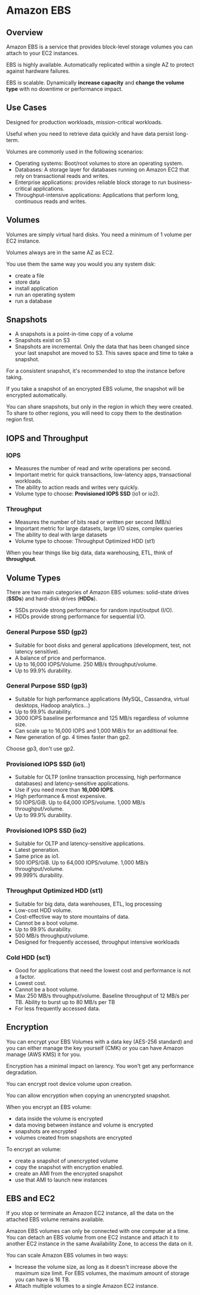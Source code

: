 # Amazon EBS

## Overview

Amazon EBS is a service that provides block-level storage volumes you can attach to your EC2 instances.

EBS is highly available. Automatically replicated within a single AZ to protect against hardware failures.

EBS is scalable. Dynamically **increase capacity** and **change the volume type** with no downtime or performance impact.

## Use Cases

Designed for production workloads, mission-critical workloads.

Useful when you need to retrieve data quickly and have data persist long-term.

Volumes are commonly used in the following scenarios:

- Operating systems: Boot/root volumes to store an operating system.
- Databases: A storage layer for databases running on Amazon EC2 that rely on transactional reads and writes.
- Enterprise applications: provides reliable block storage to run business-critical applications.
- Throughput-intensive applications: Applications that perform long, continuous reads and writes.


## Volumes

Volumes are simply virtual hard disks. You need a minimum of 1 volume per EC2 instance.

Volumes always are in the same AZ as EC2.

You use them the same way you would you any system disk:
- create a file
- store data
- install application
- run an operating system
- run a database


## Snapshots

- A snapshots is a point-in-time copy of a volume
- Snapshots exist on S3
- Snapshots are incremental. Only the data that has been changed since your last snapshot are moved to S3. This saves space and time to take a snapshot.

For a consistent snapshot, it's recommended to stop the instance before taking.

If you take a snapshot of an encrypted EBS volume, the snapshot will be encrypted automatically.

You can share snapshots, but only in the region in which they were created. To share to other regions, you will need to copy them to the destination region first.


## IOPS and Throughput

### IOPS

- Measures the number of read and write operations per second.
- Important metric for quick transactions, low-latency apps, transactional workloads.
- The ability to action reads and writes very quickly.
- Volume type to choose: **Provisioned IOPS SSD** (io1 or io2).

### Throughput

- Measures the number of bits read or written per second (MB/s)
- Important metric for large datasets, large I/O sizes, complex queries
- The ability to deal with large datasets
- Volume type to choose: Throughput Optimized HDD (st1)

When you hear things like big data, data warehousing, ETL, think of **throughput**.


## Volume Types

There are two main categories of Amazon EBS volumes: solid-state drives (**SSDs**) and hard-disk drives (**HDDs**). 

- SSDs provide strong performance for random input/output (I/O).
- HDDs provide strong performance for sequential I/O.

### General Purpose SSD (gp2)

- Suitable for boot disks and general applications (development, test, not latency sensitive).
- A balance of price and performance.
- Up to 16,000 IOPS/Volume. 250 MB/s throughput/volume.
- Up to 99.9% durability.


### General Purpose SSD (gp3)

- Suitable for high performance applications (MySQL, Cassandra, virtual desktops, Hadoop analytics...)
- Up to 99.9% durability.
- 3000 IOPS baseline performance and 125 MB/s regardless of volumne size.
- Can scale up to 16,000 IOPS and 1,000 MiB/s for an additional fee.
- New generation of gp. 4 times faster than gp2.

Choose gp3, don't use gp2.

### Provisioned IOPS SSD (io1)

- Suitable for OLTP (online transaction processing, high performance databases) and latency-sensitive applications.
- Use if you need more than **16,000 IOPS**.
- High performance & most expensive.
- 50 IOPS/GiB. Up to 64,000 IOPS/volume. 1,000 MB/s throughput/volume.
- Up to 99.9% durability.

### Provisioned IOPS SSD (io2)

- Suitable for OLTP and latency-sensitive applications.
- Latest generation.
- Same price as io1.
- 500 IOPS/GiB. Up to 64,000 IOPS/volume. 1,000 MB/s throughput/volume.
- 99.999% durability.

### Throughput Optimized HDD (st1)

- Suitable for big data, data warehouses, ETL, log processing
- Low-cost HDD volume.
- Cost-effective way to store mountains of data.
- Cannot be a boot volume.
- Up to 99.9% durability.
- 500 MB/s throughput/volume.
- Designed for frequently accessed, throughput intensive workloads

### Cold HDD (sc1)

- Good for applications that need the lowest cost and performance is not a factor.
- Lowest cost.
- Cannot be a boot volume.
- Max 250 MB/s throughput/volume. Baseline throughput of 12 MB/s per TB. Ability to burst up to 80 MB/s per TB
- For less frequently accessed data.


## Encryption

You can encrypt your EBS Volumes with a data key (AES-256 standard) and you can either manage the key yourself (CMK)
or you can have Amazon manage (AWS KMS) it for you.

Encryption has a minimal impact on larency. You won't get any performance degradation.

You can encrypt root device volume upon creation.

You can allow encryption when copying an unencrypted snapshot.

When you encrypt an EBS volume:
- data inside the volume is encrypted
- data moving between instance and volume is encrypted
- snapshots are encrypted
- volumes created from snapshots are encrypted

To encrypt an volume:
- create a snapshot of unencrypted volume
- copy the snapshot with encryption enabled.
- create an AMI from the encrypted snapshot
- use that AMI to launch new instances

## EBS and EC2

If you stop or terminate an Amazon EC2 instance, all the data on the attached EBS volume remains available.

Amazon EBS volumes can only be connected with one computer at a time. You can detach an EBS volume from one EC2 instance and attach it to another EC2 instance in the same Availability Zone, to access the data on it.

You can scale Amazon EBS volumes in two ways:
- Increase the volume size, as long as it doesn't increase above the maximum size limit. For EBS volumes, the maximum amount of storage you can have is 16 TB.
- Attach multiple volumes to a single Amazon EC2 instance.
